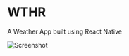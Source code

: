 # WTHR

A Weather App built using React Native 

![Screenshot](images/electron-file-explorer.png?raw=true)